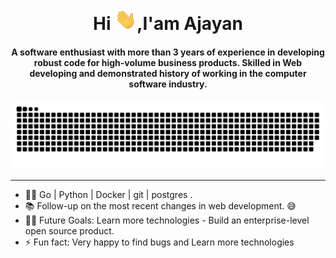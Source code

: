 <div align="center">
<h1 align="center">Hi <img width="35" src="img/waving.gif">,I'am Ajayan</h1>
<h4 align="center">A software enthusiast with more than 3 years of experience in developing robust code for high-volume business products. Skilled in Web developing  and demonstrated history of working in the computer software industry.</h4>
</div>

<div align="center">
  <a href="https://github.com/developer-ajayan"><img src="img/grid-snake.svg" alt="Snake" /></a>
</div>

-----

- 👨‍💻 Go | Python | Docker | git | postgres .
- 📚 Follow-up on the most recent changes in web development. 😅
- 💪🏼 Future Goals: Learn more technologies - Build an enterprise-level open source product.
- ⚡ Fun fact: Very happy to find bugs and Learn more technologies
